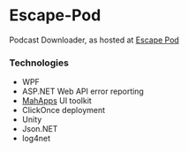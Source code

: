 # Escape-Pod
Podcast Downloader, as hosted at [Escape Pod](http://sasioglu.co.uk/escapepod)

### Technologies

- WPF
- ASP.NET Web API error reporting
- [MahApps](http://mahapps.com/) UI toolkit
- ClickOnce deployment
- Unity
- Json.NET
- log4net
